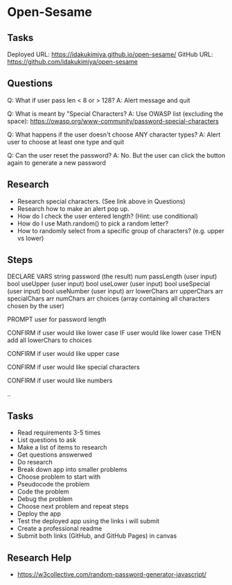 # Open-Sesame

Tasks
-----
Deployed URL: https://idakukimiya.github.io/open-sesame/
GitHub URL: https://github.com/idakukimiya/open-sesame


Questions
---------
Q: What if user pass len < 8 or > 128?
A: Alert message and quit

Q: What is meant by "Special Characters?
A: Use OWASP list (excluding the space): https://owasp.org/www-community/password-special-characters

Q: What happens if the user doesn't choose ANY character types?
A: Alert user to choose at least one type and quit

Q: Can the user reset the password?
A: No. But the user can click the button again to generate a new password


Research
--------
- Research special characters. (See link above in Questions)
- Research how to make an alert pop up.
- How do I check the user entered length? (Hint: use conditional)
- How do I use Math.random() to pick a random letter?
- How to randomly select from a specific group of characters? (e.g. upper vs lower)

Steps
-----

DECLARE VARS
string password (the result)
num passLength (user input)
bool useUpper (user input)
bool useLower (user input)
bool useSpecial (user input)
bool useNumber (user input)
arr lowerChars
arr upperChars
arr specialChars
arr numChars
arr choices (array containing all characters chosen by the user)

PROMPT user for password length

CONFIRM if user 
would like lower case
IF user would like lower case
THEN add all lowerChars to choices

CONFIRM if user would like upper case

CONFIRM if user would like special characters

CONFIRM if user would like numbers

..

Tasks
-----
- Read requirements 3-5 times
- List questions to ask
- Make a list of items to research
- Get questions answerwed
- Do research
- Break down app into smaller problems
- Choose problem to start with
- Pseudocode the problem
- Code the problem
- Debug the problem
- Choose next problem and repeat steps
- Deploy the app
- Test the deployed app using the links i will submit
- Create a professional readme
- Submit both links (GitHub, and GitHub Pages) in canvas

Research Help
-----
- https://w3collective.com/random-password-generator-javascript/